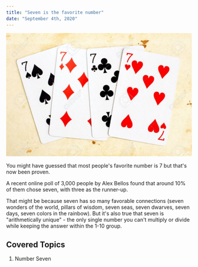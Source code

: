 ```yaml
---
title: "Seven is the favorite number"
date: "September 4th, 2020"
---
```


![Image](../images/seven.jpg)

You might have guessed that most people's favorite number is 7 but that's now been proven.

A recent online poll of 3,000 people by Alex Bellos found that around 10% of them chose seven, with three as the runner-up.

That might be because seven has so many favorable connections (seven wonders of the world, pillars of wisdom, seven seas, seven dwarves, seven days, seven colors in the rainbow). But it's also true that seven is "arithmetically unique" - the only single number you can't multiply or divide while keeping the answer within the 1-10 group.

## Covered Topics

1. Number Seven